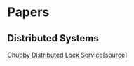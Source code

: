 # Papers

## Distributed Systems

[Chubby Distributed Lock Service](chubby-osdi06.pdf)\[[source](http://static.googleusercontent.com/media/research.google.com/en//archive/chubby-osdi06.pdf)\]
